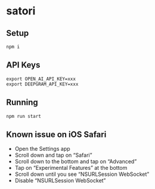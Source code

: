 # satori

## Setup

```
npm i
```

## API Keys

```
export OPEN_AI_API_KEY=xxx
export DEEPGRAM_API_KEY=xxx
```

## Running 

```
npm run start
```

## Known issue on iOS Safari

* Open the Settings app
* Scroll down and tap on “Safari”
* Scroll down to the bottom and tap on “Advanced”
* Tap on “Experimental Features” at the bottom
* Scroll down until you see “NSURLSession WebSocket”
* Disable “NSURLSession WebSocket”
